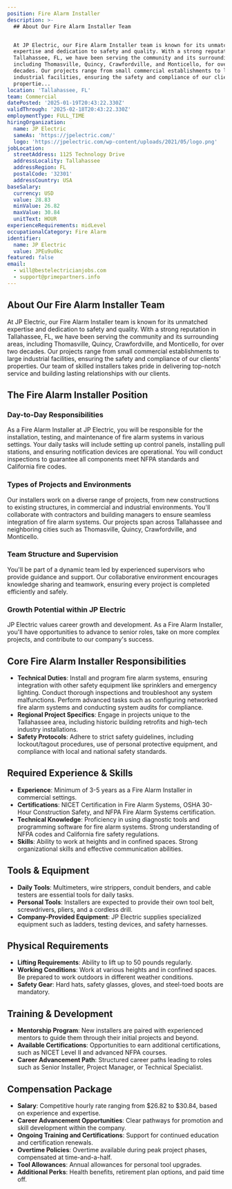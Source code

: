 ```yaml
---
position: Fire Alarm Installer
description: >-
  ## About Our Fire Alarm Installer Team


  At JP Electric, our Fire Alarm Installer team is known for its unmatched
  expertise and dedication to safety and quality. With a strong reputation in
  Tallahassee, FL, we have been serving the community and its surrounding areas,
  including Thomasville, Quincy, Crawfordville, and Monticello, for over two
  decades. Our projects range from small commercial establishments to large
  industrial facilities, ensuring the safety and compliance of our clients'
  propertie...
location: 'Tallahassee, FL'
team: Commercial
datePosted: '2025-01-19T20:43:22.330Z'
validThrough: '2025-02-18T20:43:22.330Z'
employmentType: FULL_TIME
hiringOrganization:
  name: JP Electric
  sameAs: 'https://jpelectric.com/'
  logo: 'https://jpelectric.com/wp-content/uploads/2021/05/logo.png'
jobLocation:
  streetAddress: 1125 Technology Drive
  addressLocality: Tallahassee
  addressRegion: FL
  postalCode: '32301'
  addressCountry: USA
baseSalary:
  currency: USD
  value: 28.83
  minValue: 26.82
  maxValue: 30.84
  unitText: HOUR
experienceRequirements: midLevel
occupationalCategory: Fire Alarm
identifier:
  name: JP Electric
  value: JPEu9u0kc
featured: false
email:
  - will@bestelectricianjobs.com
  - support@primepartners.info
---
```




## About Our Fire Alarm Installer Team

At JP Electric, our Fire Alarm Installer team is known for its unmatched expertise and dedication to safety and quality. With a strong reputation in Tallahassee, FL, we have been serving the community and its surrounding areas, including Thomasville, Quincy, Crawfordville, and Monticello, for over two decades. Our projects range from small commercial establishments to large industrial facilities, ensuring the safety and compliance of our clients' properties. Our team of skilled installers takes pride in delivering top-notch service and building lasting relationships with our clients.

## The Fire Alarm Installer Position

### Day-to-Day Responsibilities

As a Fire Alarm Installer at JP Electric, you will be responsible for the installation, testing, and maintenance of fire alarm systems in various settings. Your daily tasks will include setting up control panels, installing pull stations, and ensuring notification devices are operational. You will conduct inspections to guarantee all components meet NFPA standards and California fire codes.

### Types of Projects and Environments

Our installers work on a diverse range of projects, from new constructions to existing structures, in commercial and industrial environments. You'll collaborate with contractors and building managers to ensure seamless integration of fire alarm systems. Our projects span across Tallahassee and neighboring cities such as Thomasville, Quincy, Crawfordville, and Monticello.

### Team Structure and Supervision

You'll be part of a dynamic team led by experienced supervisors who provide guidance and support. Our collaborative environment encourages knowledge sharing and teamwork, ensuring every project is completed efficiently and safely.

### Growth Potential within JP Electric

JP Electric values career growth and development. As a Fire Alarm Installer, you'll have opportunities to advance to senior roles, take on more complex projects, and contribute to our company's success.

## Core Fire Alarm Installer Responsibilities

- **Technical Duties**: Install and program fire alarm systems, ensuring integration with other safety equipment like sprinklers and emergency lighting. Conduct thorough inspections and troubleshoot any system malfunctions. Perform advanced tasks such as configuring networked fire alarm systems and conducting system audits for compliance.
- **Regional Project Specifics**: Engage in projects unique to the Tallahassee area, including historic building retrofits and high-tech industry installations.
- **Safety Protocols**: Adhere to strict safety guidelines, including lockout/tagout procedures, use of personal protective equipment, and compliance with local and national safety standards.

## Required Experience & Skills

- **Experience**: Minimum of 3-5 years as a Fire Alarm Installer in commercial settings.
- **Certifications**: NICET Certification in Fire Alarm Systems, OSHA 30-Hour Construction Safety, and NFPA Fire Alarm Systems certification.
- **Technical Knowledge**: Proficiency in using diagnostic tools and programming software for fire alarm systems. Strong understanding of NFPA codes and California fire safety regulations.
- **Skills**: Ability to work at heights and in confined spaces. Strong organizational skills and effective communication abilities.

## Tools & Equipment

- **Daily Tools**: Multimeters, wire strippers, conduit benders, and cable testers are essential tools for daily tasks.
- **Personal Tools**: Installers are expected to provide their own tool belt, screwdrivers, pliers, and a cordless drill.
- **Company-Provided Equipment**: JP Electric supplies specialized equipment such as ladders, testing devices, and safety harnesses.

## Physical Requirements

- **Lifting Requirements**: Ability to lift up to 50 pounds regularly.
- **Working Conditions**: Work at various heights and in confined spaces. Be prepared to work outdoors in different weather conditions.
- **Safety Gear**: Hard hats, safety glasses, gloves, and steel-toed boots are mandatory.

## Training & Development

- **Mentorship Program**: New installers are paired with experienced mentors to guide them through their initial projects and beyond.
- **Available Certifications**: Opportunities to earn additional certifications, such as NICET Level II and advanced NFPA courses.
- **Career Advancement Path**: Structured career paths leading to roles such as Senior Installer, Project Manager, or Technical Specialist.

## Compensation Package

- **Salary**: Competitive hourly rate ranging from $26.82 to $30.84, based on experience and expertise.
- **Career Advancement Opportunities**: Clear pathways for promotion and skill development within the company.
- **Ongoing Training and Certifications**: Support for continued education and certification renewals.
- **Overtime Policies**: Overtime available during peak project phases, compensated at time-and-a-half.
- **Tool Allowances**: Annual allowances for personal tool upgrades.
- **Additional Perks**: Health benefits, retirement plan options, and paid time off.